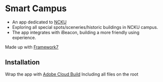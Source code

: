 # Smart Campus
- An app dedicated to [NCKU](http://web.ncku.edu.tw/)
- Exploring all special spots/sceneries/historic buildings in NCKU campus.
- The app integrates with iBeacon, building a more friendly using experience.

Made up with [Framework7](http://www.idangero.us/framework7)

## Installation
Wrap the app with [Adobe Cloud Build](https://build.phonegap.com/)
Including all files on the root
